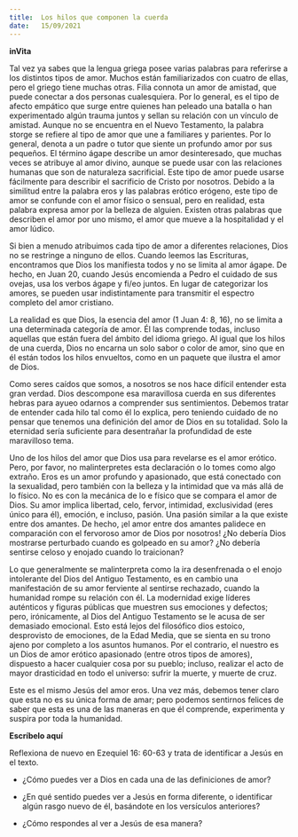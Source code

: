 ```yaml
---
title:  Los hilos que componen la cuerda
date:   15/09/2021
---
```


**inVita**

Tal vez ya sabes que la lengua griega posee varias palabras para referirse a los distintos tipos de amor. Muchos están familiarizados con cuatro de ellas, pero el griego tiene muchas otras. Filia connota un amor de amistad, que puede conectar a dos personas cualesquiera. Por lo general, es el tipo de afecto empático que surge entre quienes han peleado una batalla o han experimentado algún trauma juntos y sellan su relación con un vínculo de amistad. Aunque no se encuentra en el Nuevo Testamento, la palabra storge se refiere al tipo de amor que une a familiares y parientes. Por lo general, denota a un padre o tutor que siente un profundo amor por sus pequeños. El término ágape describe un amor desinteresado, que muchas veces se atribuye al amor divino, aunque se puede usar con las relaciones humanas que son de naturaleza sacrificial. Este tipo de amor puede usarse fácilmente para describir el sacrificio de Cristo por nosotros. Debido a la similitud entre la palabra eros y las palabras erótico erógeno, este tipo de amor se confunde con el amor físico o sensual, pero en realidad, esta palabra expresa amor por la belleza de alguien. Existen otras palabras que describen el amor por uno mismo, el amor que mueve a la hospitalidad y el amor lúdico.

Si bien a menudo atribuimos cada tipo de amor a diferentes relaciones, Dios no se restringe a ninguno de ellos. Cuando leemos las Escrituras, encontramos que Dios los manifiesta todos y no se limita al amor ágape. De hecho, en Juan 20, cuando Jesús encomienda a Pedro el cuidado de sus ovejas, usa los verbos ágape y fi/eo juntos. En lugar de categorizar los amores, se pueden usar indistintamente para transmitir el espectro completo del amor cristiano.

La realidad es que Dios, la esencia del amor (1 Juan 4: 8, 16), no se limita a una determinada categoría de amor. Él las comprende todas, incluso aquellas que están fuera del ámbito del idioma griego. Al igual que los hilos de una cuerda, Dios no encarna un solo sabor o color de amor, sino que en él están todos los hilos envueltos, como en un paquete que ilustra el amor de Dios.

Como seres caídos que somos, a nosotros se nos hace difícil entender esta gran verdad. Dios descompone esa maravillosa cuerda en sus diferentes hebras para ayueo odarnos a comprender sus sentimientos. Debemos tratar de entender cada hilo tal como él lo explica, pero teniendo cuidado de no pensar que tenemos una definición del amor de Dios en su totalidad. Solo la eternidad sería suficiente para desentrañar la profundidad de este maravilloso tema.

Uno de los hilos del amor que Dios usa para revelarse es el amor erótico. Pero, por favor, no malinterpretes esta declaración o lo tomes como algo extraño. Eros es un amor profundo y apasionado, que está conectado con la sexualidad, pero también con la belleza y la intimidad que va más allá de lo físico. No es con la mecánica de lo e físico que se compara el amor de Dios. Su amor implica libertad, celo, fervor, intimidad, exclusividad (eres único para él), emoción, e incluso, pasión. Una pasión similar a la que existe entre dos amantes. De hecho, ¡el amor entre dos amantes palidece en comparación con el fervoroso amor de Dios por nosotros! ¿No debería Dios mostrarse perturbado cuando es golpeado en su amor? ¿No debería sentirse celoso y enojado cuando lo traicionan?

Lo que generalmente se malinterpreta como la ira desenfrenada o el enojo intolerante del Dios del Antiguo Testamento, es en cambio una manifestación de su amor ferviente al sentirse rechazado, cuando la humanidad rompe su relación con él. La modernidad exige líderes auténticos y figuras públicas que muestren sus emociones y defectos; pero, irónicamente, al Dios del Antiguo Testamento se le acusa de ser demasiado emocional. Esto está lejos del filosófico dios estoico, desprovisto de emociones, de la Edad Media, que se sienta en su trono ajeno por completo a los asuntos humanos. Por el contrario, el nuestro es un Dios de amor erótico apasionado (entre otros tipos de amores), dispuesto a hacer cualquier cosa por su pueblo; incluso, realizar el acto de mayor drasticidad en todo el universo: sufrir la muerte, y muerte de cruz.

Este es el mismo Jesús del amor eros. Una vez más, debemos tener claro que esta no es su única forma de amar; pero podemos sentirnos felices de saber que esta es una de las maneras en que él comprende, experimenta y suspira por toda la humanidad.

**Escríbelo aquí**

Reflexiona de nuevo en Ezequiel 16: 60-63 y trata de identificar a Jesús en el texto.

- ¿Cómo puedes ver a Dios en cada una de las definiciones de amor?

- ¿En qué sentido puedes ver a Jesús en forma diferente, o identificar algún rasgo nuevo de él, basándote en los versículos anteriores?

- ¿Cómo respondes al ver a Jesús de esa manera?
